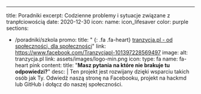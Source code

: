 ---
title: Poradniki
excerpt: Codzienne problemy i sytuacje związane z tranpłciowością
date: 2020-12-30
icon:
  name: icon_lifesaver
color: purple
sections:
  - /poradniki/szkola
promo:
  title: "*&nbsp;*{: .fa .fa-heart} [tranzycja.pl - od społeczności, dla społeczności](https://tranzycja.pl)"
  link: https://www.facebook.com/Tranzycjapl-101397228569497
  image:
    alt: tranzycja.pl
    link: assets/images/logo-min.png
    icon:
      type: fa
      name: fa-heart pink
  content:
    title: "**Masz pytania na które nie brakuje tu odpowiedzi?**"
    desc: |
      Ten projekt jest rozwijany dzięki wsparciu takich osób jak Ty. Odwiedź naszą stronę na Facebooku, projekt na hackmd lub GitHub i dołącz do naszej społeczności.

